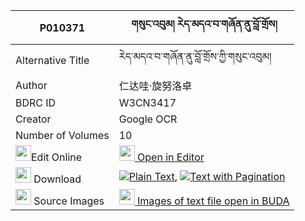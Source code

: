 |P010371|གསུང་འབུམ། རེད་མདའ་བ་གཞོན་ནུ་བློ་གྲོས། 
| --- | --- 
|Alternative Title |རེད་མདའ་བ་གཞོན་ནུ་བློ་གྲོས་ཀྱི་གསུང་འབུམ།
|Author| 仁达哇·旋努洛卓
|BDRC ID | W3CN3417
|Creator | Google OCR
|Number of Volumes| 10
|<img width="25" src="https://img.icons8.com/color/25/000000/edit-property.png">Edit Online| [<img width="25" src="https://avatars.githubusercontent.com/u/45091458?s=200&v=4"> Open in Editor](http://editor.openpecha.org/P010371)
|<img width="25" src="https://img.icons8.com/fluent/48/000000/download-2.png"/>  Download | [![](https://img.icons8.com/color/20/000000/txt.png)Plain Text](https://github.com/Openpecha/P010371/releases/download/v1/sungbum_re_dawa_shyonnu_lodro_plain_P010371.zip), [![](https://img.icons8.com/color/20/000000/txt.png)Text with Pagination](https://github.com/Openpecha/P010371/releases/download/v1/sungbum_re_dawa_shyonnu_lodro_pages_P010371.zip)
|<img width="25" src="https://img.icons8.com/plasticine/100/000000/pictures-folder.png"/>  Source Images | [<img width="25" src="https://library.bdrc.io/icons/BUDA-small.svg"> Images of text file open in BUDA](https://library.bdrc.io/show/bdr:W3CN3417)